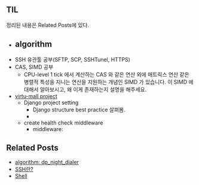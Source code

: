 ## TIL
정리된 내용은 Related Posts에 있다.

- algorithm
    - 
- SSH 유관툴 공부(SFTP, SCP, SSHTunel, HTTPS)
- CAS, SIMD 공부 
    - CPU-level 1 tick 에서 계산하는 CAS 와 같은 연산 외에 매트릭스 연산 같은 병렬적 특성을 지니는 연산을 지원하는 개념인 SIMD 가 있습니다. 이 SIMD 에 대해서 알아보시고, 왜 이게 존재하는지 설명을 해주세요. 
- [virtu-mall project](https://github.com/f-lab-edu/virtu-mall/)
    - Django project setting
        - Django structure best practice 살펴봄.
        - 
    - create health check middleware
        - middleware: 

    
## Related Posts
- [algorithm: dp_night_dialer](https://github.com/aohus/TIL/blob/main/algorithm/DynamicProgramming/dp_night_dialer.ipynb)
- [SSH란?](https://github.com/aohus/TIL/blob/main/network/SSH란?.md)
- [Shell](https://github.com/aohus/TIL/blob/main/os/Shell.md)
